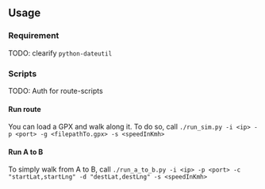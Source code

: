## Usage
### Requirement
TODO: clearify
`python-dateutil`


### Scripts

TODO: Auth for route-scripts

#### Run route
You can load a GPX and walk along it.
To do so, call
`./run_sim.py -i <ip> -p <port> -g <filepathTo.gpx> -s <speedInKmh>`

#### Run A to B
To simply walk from A to B, call
`./run_a_to_b.py -i <ip> -p <port> -c "startLat,startLng" -d "destLat,destLng" -s <speedInKmh>`